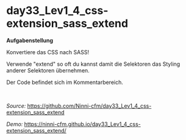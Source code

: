 # day33_Lev1_4_css-extension_sass_extend

**Aufgabenstellung**

Konvertiere das CSS nach SASS!

Verwende "extend" so oft du kannst damit die Selektoren das Styling anderer Selektoren übernehmen.

Der Code befindet sich im Kommentarbereich.

<br>

_Source:_ https://github.com/Ninni-cfm/day33_Lev1_4_css-extension_sass_extend

_Demo:_ https://ninni-cfm.github.io/day33_Lev1_4_css-extension_sass_extend/
